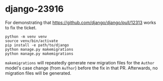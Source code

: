 django-23916
============

For demonstrating that https://github.com/django/django/pull/12313 works to fix the ticket.

```
python -m venv venv
source venv/bin/activate
pip install -e path/to/django
python manage.py makemigrations
python manage.py makemigrations
```

`makemigrations` will repeatedly generate new migration files for the `Author` model's case change (from `AuThor`) before the fix in that PR.
Afterwards, no migration files will be generated.
